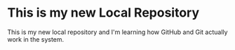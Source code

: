 # This is my new Local Repository
This is my new local repository and I'm learning how GitHub and Git actually work in the system.
